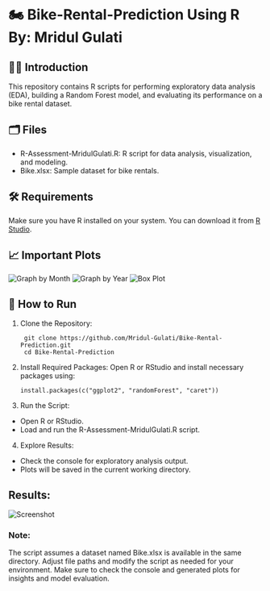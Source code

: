 # 🏍️ Bike-Rental-Prediction Using R By: Mridul Gulati

## 👋🏻 Introduction
This repository contains R scripts for performing exploratory data analysis (EDA), building a Random Forest model, and evaluating its performance on a bike rental dataset.

## 🗂️ Files
* R-Assessment-MridulGulati.R: R script for data analysis, visualization, and modeling.
* Bike.xlsx: Sample dataset for bike rentals.

## 🛠️ Requirements
Make sure you have R installed on your system. You can download it from [R Studio](https://posit.co/downloads/).

## 📈 Important Plots
![Graph by Month](https://github.com/Mridul-Gulati/Spotify_EDA/assets/90506788/c68049b7-80fd-4849-aed6-8f8e20bc0b38)
![Graph by Year](https://github.com/Mridul-Gulati/Spotify_EDA/assets/90506788/aceb809c-d616-4997-b937-40d8bb23e377)
![Box Plot](https://github.com/Mridul-Gulati/Spotify_EDA/assets/90506788/a88716e7-2067-471a-b063-c164593217e8)

## 🚀 How to Run
1. Clone the Repository:
   
   ```
    git clone https://github.com/Mridul-Gulati/Bike-Rental-Prediction.git
    cd Bike-Rental-Prediction
   ```
2. Install Required Packages:
   Open R or RStudio and install necessary packages using:

   ```
   install.packages(c("ggplot2", "randomForest", "caret"))
   ```
3. Run the Script:
  * Open R or RStudio.
  * Load and run the R-Assessment-MridulGulati.R script.
4. Explore Results:
  * Check the console for exploratory analysis output.
  * Plots will be saved in the current working directory.
## Results:
![Screenshot](https://github.com/Mridul-Gulati/Spotify_EDA/assets/90506788/f7f3824b-a3fd-4596-b460-8f3f1d742a64)

### Note:
The script assumes a dataset named Bike.xlsx is available in the same directory.
Adjust file paths and modify the script as needed for your environment.
Make sure to check the console and generated plots for insights and model evaluation.




